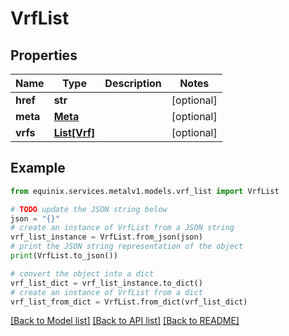 # VrfList


## Properties

Name | Type | Description | Notes
------------ | ------------- | ------------- | -------------
**href** | **str** |  | [optional] 
**meta** | [**Meta**](Meta.md) |  | [optional] 
**vrfs** | [**List[Vrf]**](Vrf.md) |  | [optional] 

## Example

```python
from equinix.services.metalv1.models.vrf_list import VrfList

# TODO update the JSON string below
json = "{}"
# create an instance of VrfList from a JSON string
vrf_list_instance = VrfList.from_json(json)
# print the JSON string representation of the object
print(VrfList.to_json())

# convert the object into a dict
vrf_list_dict = vrf_list_instance.to_dict()
# create an instance of VrfList from a dict
vrf_list_from_dict = VrfList.from_dict(vrf_list_dict)
```
[[Back to Model list]](../README.md#documentation-for-models) [[Back to API list]](../README.md#documentation-for-api-endpoints) [[Back to README]](../README.md)


